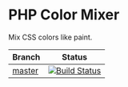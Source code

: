 # PHP Color Mixer

Mix CSS colors like paint.

Branch      | Status
----------- | ------
[master][1] | [![Build Status][3]][2]

[1]:https://github.com/scratchers/color-mixer
[2]:https://travis-ci.org/scratchers/color-mixer
[3]:https://travis-ci.org/scratchers/color-mixer.svg?branch=master
